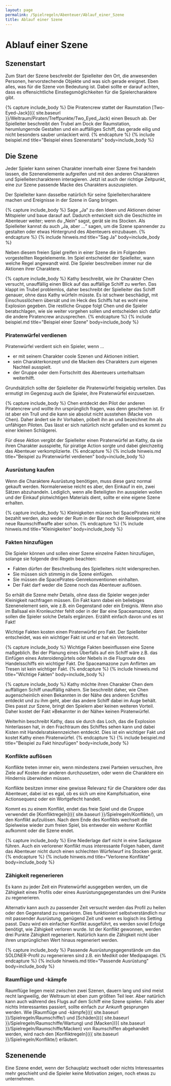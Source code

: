 ```yaml
---
layout: page
permalink: /Spielregeln/Abenteuer/Ablauf_einer_Szene
title: Ablauf einer Szene
---
```


# Ablauf einer Szene

## Szenenstart

Zum Start der Szene beschreibt der Spielleiter den Ort, die anwesenden Personen, hervorstechende Objekte und was sich gerade ereignet. Eben alles, was für die Szene von Bedeutung ist. Dabei sollte er darauf achten, dass es offensichtliche Einstiegsmöglichkeiten für die Spielercharaktere gibt.

{% capture include_body %}
Die Piratencrew stattet der Raumstation [Two-Eyed-Jack]({{ site.baseurl }}/Weltraum/Piraten/Treffpunkte/Two_Eyed_Jack) einen Besuch ab. Der Spielleiter beschreibt den Trubel am Dock der Raumstation, herumlungernde Gestalten und ein auffälliges Schiff, das gerade eilig und nicht besonders sauber umlackiert wird.
{% endcapture %}
{% include beispiel.md title="Beispiel eines Szenenstarts" body=include_body %}

## Die Szene

Jeder Spieler kann seinen Charakter innerhalb einer Szene frei handeln lassen, die Szenenelemente aufgreifen und mit den anderen Charakteren und Spielleitercharakteren interagieren. Jetzt ist auch der richtige Zeitpunkt, eine zur Szene passende Macke des Charakters auszuspielen.

Der Spielleiter kann dasselbe natürlich für seine Spielleitercharaktere machen und Ereignisse in der Szene in Gang bringen.

{% capture include_body %}
Sage „Ja“ zu den Ideen und Aktionen deiner Mitspieler und baue darauf auf. Dadurch entwickelt sich die Geschichte im Abenteuer weiter; wenn du „Nein“ sagst, gerät sie ins Stocken. Als Spielleiter kannst du auch „Ja, aber …“ sagen, um die Szene spannender zu gestalten oder etwas Hintergrund des Abenteuers einzubauen.
{% endcapture %}
{% include hinweis.md title="Sag Ja" body=include_body %}

Neben diesem freien Spiel greifen in einer Szene die im Folgenden vorgestellten Regelelemente. Im Spiel entscheidet der Spielleiter, wann welche Regel angewandt wird. Die Spieler beschreiben immer nur die Aktionen ihrer Charaktere.

{% capture include_body %}
Kathy beschreibt, wie ihr Charakter Chen versucht, unauffällig einen Blick auf das auffällige Schiff zu werfen. Das klappt im Trubel problemlos, daher beschreibt der Spielleiter das Schiff genauer, ohne dass Kathy würfeln müsste. Es ist schwer beschädigt, mit Einschusslöchern übersät und im Heck des Schiffs hat es wohl eine Explosion gegeben. Die restliche Gruppe folgt Chen und die Spieler beratschlagen, wie sie weiter vorgehen sollen und entscheiden sich dafür die andere Piratencrew anzusprechen.
{% endcapture %}
{% include beispiel.md title="Beispiel einer Szene" body=include_body %}

### Piratenwürfel verdienen

Piratenwürfel verdient sich ein Spieler, wenn …

- er mit seinem Charakter coole Szenen und Aktionen initiiert.
- sein Charakterkonzept und die Macken des Charakters zum eigenen Nachteil ausspielt.
- der Gruppe oder dem Fortschritt des Abenteuers unterhaltsam weiterhilft.

Grundsätzlich sollte der Spielleiter die Piratenwürfel freigiebig verteilen. Das ermutigt im Gegenzug auch die Spieler, ihre Piratenwürfel einzusetzen.

{% capture include_body %}
Chen entdeckt den Pilot der anderen Piratencrew und wollte ihn ursprünglich fragen, was denn geschehen ist. Er ist aber ein Trull und die kann sie absolut nicht ausstehen (Macke von Chen). Daher ändert sie ihr Vorhaben, pöbelt ihn an und bezeichnet ihn als unfähigen Piloten. Das lässt er sich natürlich nicht gefallen und es kommt zu einer kleinen Schlägerei.

Für diese Aktion vergibt der Spielleiter einen Piratenwürfel an Kathy, da sie ihren Charakter ausspielte, für piratige Action sorgte und dabei gleichzeitig das Abenteuer verkomplizierte.
{% endcapture %}
{% include hinweis.md title="Beispiel zu Piratenwürfel verdienen" body=include_body %}

### Ausrüstung kaufen

Wenn die Charaktere Ausrüstung benötigen, muss diese ganz normal gekauft werden. Normalerweise reicht es aber, den Einkauf in ein, zwei Sätzen abzuhandeln. Lediglich, wenn alle Beteiligten ihn ausspielen wollen und der Einkauf plotwichtigen Materials dient, sollte er eine eigene Szene erhalten.

{% capture include_body %}
Kleinigkeiten müssen bei SpacePirates nicht bezahlt werden, also weder der Rum in der Bar noch der Reiseproviant, eine neue Raumschiffwaffe aber schon.
{% endcapture %}
{% include hinweis.md title="Kleinigkeiten" body=include_body %}

### Fakten hinzufügen

Die Spieler können und sollen einer Szene einzelne Fakten hinzufügen, solange sie folgende drei Regeln beachten:

- Fakten dürfen der Beschreibung des Spielleiters nicht widersprechen.
- Sie müssen sich stimmig in die Szene einfügen.
- Sie müssen die SpacePirates-Genrekonventionen einhalten.
- Der Fakt darf weder die Szene noch das Abenteuer auflösen.

So erhält die Szene mehr Details, ohne dass die Spieler wegen jeder Kleinigkeit nachfragen müssen. Ein Fakt kann dabei ein beliebiges Szenenelement sein, wie z.B. ein Gegenstand oder ein Ereignis. Wenn also im Ballsaal ein Kronleuchter fehlt oder in der Bar eine Spaceamazone, dann sollen die Spieler solche Details ergänzen. Erzählt einfach davon und es ist Fakt!

Wichtige Fakten kosten einen Piratenwürfel pro Fakt. Der Spielleiter entscheidet, was ein wichtiger Fakt ist und er hat ein Vetorecht.

{% capture include_body %}
Wichtige Fakten beeinflussen eine Szene maßgeblich. Bei der Planung eines Überfalls auf ein Schiff wäre z.B. das Einfügen eines Asteroidengürtels oder Nebels in die Flugroute des Handelsschiffs ein wichtiger Fakt. Die Spaceamazone zum Anflirten am Tresen ist kein wichtiger Fakt.
{% endcapture %}
{% include hinweis.md title="Wichtige Fakten" body=include_body %}

{% capture include_body %}
Kathy möchte ihren Charakter Chen dem auffälligen Schiff unauffällig nähern. Sie beschreibt daher, wie Chen augenscheinlich einen Bekannten in der Nähe des anderen Schiffes entdeckt und zu ihm geht, aber das andere Schiff dabei im Auge behält. Dies passt zur Szene, bringt den Spielern aber keinen weiteren Vorteil. Daher kostet der Fakt &raquo;Bekannter in der Nähe&laquo; keinen Piratenwürfel.

Weiterhin beschreibt Kathy, dass sie durch das Loch, das die Explosion hinterlassen hat, in den Frachtraum des Schiffes sehen kann und dabei Kisten mit Handelsratskennzeichen entdeckt. Dies ist ein wichtiger Fakt und kostet Kathy einen Piratenwürfel.
{% endcapture %}
{% include beispiel.md title="Beispiel zu Fakt hinzufügen" body=include_body %}

### Konflikte auflösen

Konflikte treten immer ein, wenn mindestens zwei Parteien versuchen, ihre Ziele auf Kosten der anderen durchzusetzen, oder wenn die Charaktere ein Hindernis überwinden müssen.

Konflikte besitzen immer eine gewisse Relevanz für die Charaktere oder das Abenteuer, dabei ist es egal, ob es sich um eine Kampfsituation, eine Actionsequenz oder ein Wortgefecht handelt.

Kommt es zu einem Konflikt, endet das freie Spiel und die Gruppe verwendet die [Konfliktregeln]({{ site.baseurl }}/Spielregeln/Konflikte/), um den Konflikt aufzulösen. Nach dem Ende des Konflikts wechselt die Spielweise wieder zum freien Spiel, bis entweder ein weiterer Konflikt aufkommt oder die Szene endet.

{% capture include_body %}
Eine Niederlage darf nicht in eine Sackgasse führen. Auch ein verlorener Konflikt muss interessante Folgen haben, damit das Abenteuer nicht durch einen schlechten Würfelwurf ins Stocken gerät.
{% endcapture %}
{% include hinweis.md title="Verlorene Konflikte" body=include_body %}

### Zähigkeit regenerieren

Es kann zu jeder Zeit ein Piratenwürfel ausgegeben werden, um die Zähigkeit eines Profils oder eines Ausrüstungsgegenstandes um drei Punkte zu regenerieren.

Alternativ kann auch zu passender Zeit versucht werden das Profil zu heilen oder den Gegenstand zu reparieren. Dies funktioniert selbstverständlich nur mit passender Ausrüstung, genügend Zeit und wenn es logisch ins Setting passt. Dazu wird ein einfacher Konflikt ausgeführt, es werden soviel Erfolge benötigt, wie Zähigkeit verloren wurde. Ist der Konflikt gewonnen, werden drei Punkte Zähigkeit regeneriert. Natürlich kann die Zähigkeit nicht über ihren ursprünglichen Wert hinaus regeneriert werden.

{% capture include_body %}
Passende Ausrüstungsgegenstände um das SÖLDNER-Profil zu regenerieren sind z.B. ein Medikit oder Medipapagei.
{% endcapture %}
{% include hinweis.md title="Passende Ausrüstung" body=include_body %}

### Raumflüge und -kämpfe

Raumflüge liegen meist zwischen zwei Szenen, dauern lang und sind meist recht langweilig, der Weltraum ist eben zum größten Teil leer. Aber natürlich kann auch während des Flugs auf dem Schiff eine Szene spielen. Falls aber nichts Interessantes passiert, sollte einfach zur Ankunft gesprungen werden. Wie [Raumflüge und -kämpfe]({{ site.baseurl }}/Spielregeln/Raumschiffe/) und [Schäden]({{ site.baseurl }}/Spielregeln/Raumschiffe/Wartung) und [Macken]({{ site.baseurl }}/Spielregeln/Raumschiffe/Macken) von Raumschiffen abgehandelt werden, wird nach den [Konfliktregeln]({{ site.baseurl }}/Spielregeln/Konflikte/) erläutert.

## Szenenende

Eine Szene endet, wenn der Schauplatz wechselt oder nichts Interessantes mehr geschieht und die Spieler keine Motivation zeigen, noch etwas zu unternehmen.
